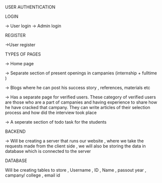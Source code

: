 USER AUTHENTICATION


LOGIN

-> User login 
-> Admin login 

REGISTER


->User register 


TYPES OF PAGES


-> Home page 


-> Separate section of present openings in campanies (internship + fulltime )


-> Blogs where he can post his success story , references, materials etc


-> Has a separate page for verified users. These category of verified users are those who are a part of campanies and having experience to share how he have cracked that campany.    They can write articles of their selection process and how did the interview took place


-> A seperate section of todo task for the students



BACKEND


-> Will be creating a server that runs our website , where we take the requests  made from the client side ,  we will also be storing the data in database which is connected to the server


DATABASE



Will be creating tables to store , 
Username , ID , Name , passout year , campany/ college , email id
